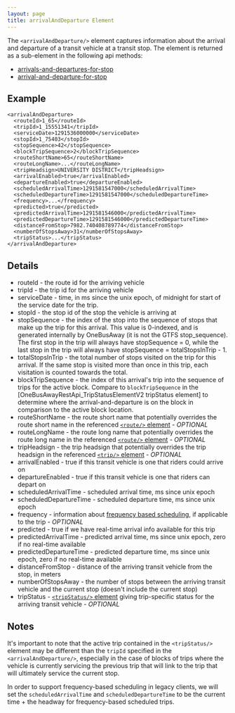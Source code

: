 ```yaml
---
layout: page
title: arrivalAndDeparture Element
---
```


The `<arrivalAndDeparture/>` element captures information about the arrival and departure of a transit vehicle at a transit stop.  The element is returned as a sub-element in the following api methods:

* [arrivals-and-departures-for-stop](../methods/arrivals-and-departures-for-stop.html)
* [arrival-and-departure-for-stop](../methods/arrival-and-departure-for-stop.html)

## Example

    <arrivalAndDeparture>
      <routeId>1_65</routeId>
      <tripId>1_15551341</tripId>
      <serviceDate>1291536000000</serviceDate>
      <stopId>1_75403</stopId>
      <stopSequence>42</stopSequence>
      <blockTripSequence>2</blockTripSequence>
      <routeShortName>65</routeShortName>
      <routeLongName>...</routeLongName>
      <tripHeadsign>UNIVERSITY DISTRICT</tripHeadsign>
      <arrivalEnabled>true</arrivalEnabled>
      <departureEnabled>true</departureEnabled>
      <scheduledArrivalTime>1291581547000</scheduledArrivalTime>
      <scheduledDepartureTime>1291581547000</scheduledDepartureTime>
      <frequency>...</frequency>
      <predicted>true</predicted>
      <predictedArrivalTime>1291581546000</predictedArrivalTime>
      <predictedDepartureTime>1291581546000</predictedDepartureTime>
      <distanceFromStop>7982.740408789774</distanceFromStop>
      <numberOfStopsAway>31</numberOfStopsAway>
      <tripStatus>...</tripStatus>
    </arrivalAndDeparture>

## Details

* routeId - the route id for the arriving vehicle
* tripId - the trip id for the arriving vehicle
* serviceDate - time, in ms since the unix epoch, of midnight for start of the service date for the trip.
* stopId - the stop id of the stop the vehicle is arriving at
* stopSequence - the index of the stop into the sequence of stops that make up the trip for this arrival. This value is 0-indexed, and is generated internally by OneBusAway (it is not the GTFS stop_sequence). The first stop in the trip will always have stopSequence = 0, while the last stop in the trip will always have stopSequence = totalStopsInTrip - 1.
* totalStopsInTrip - the total number of stops visited on the trip for this arrival. If the same stop is visited more than once in this trip, each visitation is counted towards the total.
* blockTripSequence - the index of this arrival's trip into the sequence of trips for the active block.  Compare to `blockTripSequence` in the [OneBusAwayRestApi_TripStatusElementV2 tripStatus element] to determine where the arrival-and-departure is on the block in comparison to the active block location.
* routeShortName - the route short name that potentially overrides the route short name in the referenced [`<route/>` element](route.html) - *OPTIONAL*
* routeLongName - the route long name that potentially overrides the route long name in the referenced [`<route/>` element](route.html) - *OPTIONAL*
* tripHeadsign - the trip headsign that potentially overrides the trip headsign in the referenced [`<trip/>` element](trip.html) - *OPTIONAL*
* arrivalEnabled - true if this transit vehicle is one that riders could arrive on
* departureEnabled - true if this transit vehicle is one that riders can depart on
* scheduledArrivalTime - scheduled arrival time, ms since unix epoch
* scheduledDepartureTime - scheduled departure time, ms since unix epoch
* frequency - information about [frequency based scheduling](frequency.html), if applicable to the trip - *OPTIONAL*
* predicted - true if we have real-time arrival info available for this trip
* predictedArrivalTime - predicted arrival time, ms since unix epoch, zero if no real-time available
* predictedDepartureTime - predicted departure time, ms since unix epoch, zero if no real-time available
* distanceFromStop - distance of the arriving transit vehicle from the stop, in meters
* numberOfStopsAway - the number of stops between the arriving transit vehicle and the current stop (doesn't include the current stop)
* tripStatus - [`<tripStatus/>` element](trip-status.html) giving trip-specific status for the arriving transit vehicle - *OPTIONAL*

## Notes

It's important to note that the active trip contained in the `<tripStatus/>` element may be different than the `tripId` specified in the `<arrivalAndDeparture/>`, especially in the case of blocks of trips where the vehicle is currently servicing the previous trip that will link to the trip that will ultimately service the current stop.

In order to support frequency-based scheduling in legacy clients, we will set the `scheduledArrivalTime` and `scheduledDepartureTime` to be the current time + the headway for frequency-based scheduled trips.
